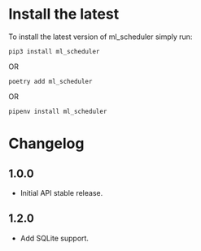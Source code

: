 Install the latest
===================

To install the latest version of ml_scheduler simply run:

`pip3 install ml_scheduler`

OR

`poetry add ml_scheduler`

OR

`pipenv install ml_scheduler`


Changelog
=========
## 1.0.0
- Initial API stable release.
## 1.2.0
- Add SQLite support.
